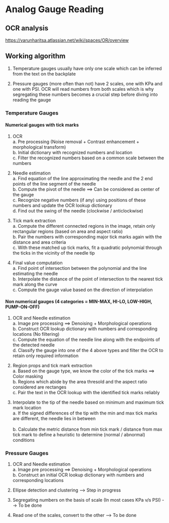 # Analog Gauge Reading

## OCR analysis
https://varunharitsa.atlassian.net/wiki/spaces/OR/overview

## Working algorithm

1) Temperature gauges usually have only one scale which can be inferred from the text on the backplate

2) Pressure gauges (more often than not) have 2 scales, one with KPa and one with PSI. 
   OCR will read numbers from both scales which is why segregating these numbers becomes
   a crucial step before diving into reading the gauge

### Temperature Gauges

#### Numerical gauges with tick marks
1) OCR
   <br /> a. Pre processing (Noise removal + Contrast enhancement + morphological transform)
   <br /> b. Initial dictionary with recognized numbers and location
   <br /> c. Filter the recognized numbers based on a common scale between the numbers
   
2) Needle estimation
   <br /> a. Find equation of the line approximating the needle and the 2 end points of the line segment of the needle
   <br /> b. Compute the pivot of the needle ==> Can be considered as center of the gauge
   <br /> c. Recognize negative numbers (if any) using positions of these numbers and update the OCR lookup dictionary
   <br /> d. Find out the swing of the needle (clockwise / anticlockwise)

3) Tick mark extraction
   <br /> a. Compute the different connected regions in the image, retain only rectangular regions (based on area and aspect ratio)
   <br /> b. Pair the numbers with corresponding major tick marks again with the distance and area criteria
   <br /> c. With these matched up tick marks, fit a quadratic polynomial through the ticks in the vicinity of the needle tip

4) Final value computation
   <br /> a. Find point of intersection between the polynomial and the line estimating the needle
   <br /> b. Interpolate the distance of the point of intersection to the nearest tick mark along the curve
   <br /> c. Compute the gauge value based on the direction of interpolation

#### Non numerical gauges (4 categories = MIN-MAX, HI-LO, LOW-HIGH, PUMP-ON-OFF)
1) OCR and Needle estimation
   <br /> a. Image pre processing ==> Denoising + Morphological operations
   <br /> b. Construct OCR lookup dictionary with numbers and corresponding locations (No filtering)
   <br /> c. Compute the equation of the needle line along with the endpoints of the detected needle
   <br /> d. Classify the gauge into one of the 4 above types and filter the OCR to retain only required information

2) Region props and tick mark extraction
   <br /> a. Based on the gauge type, we know the color of the tick marks ==> Color masking 
   <br /> b. Regions which abide by the area thresold and the aspect ratio considered are rectanges
   <br /> c. Pair the text in the OCR lookup with the identified tick marks reliably

3) Interpolate to the tip of the needle based on minimum and maximum tick mark location
   <br /> a. If the signed differences of the tip with the min and max tick marks are different, the
   needle lies in between  
   <br /> b. Calculate the metric distance from min tick mark / distance from max tick mark to define 
   a heuristic to determine (normal / abnormal) conditions


### Pressure Gauges
1) OCR and Needle estimation
   <br /> a. Image pre processing ==> Denoising + Morphological operations
   <br /> b. Construct an initial OCR lookup dictionary with numbers and corresponding locations 

2) Ellipse detection and clustering --> Step in progress

3) Segregating numbers on the basis of scale (In most cases KPa v/s PSI) --> To be done

4) Read one of the scales, convert to the other --> To be done
